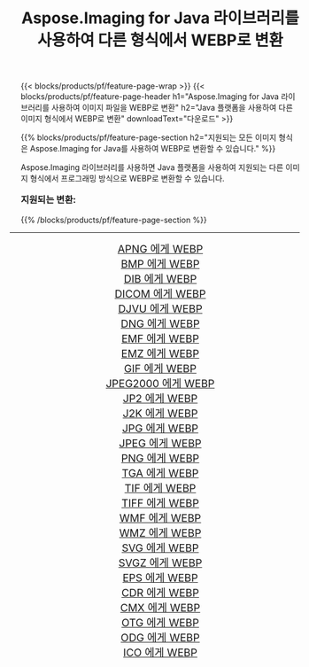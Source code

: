 ﻿---
title: Aspose.Imaging for Java 라이브러리를 사용하여 다른 형식에서 WEBP로 변환 
weight: 3920
url: /ko/java/conversion/to/webp/ 
lang: ko
langdirlevel: 2
locales: zh-hans,ja,it,ru,de,es,fr,nl,id,lt,pl,pt,vi,tr,ko,zh-hant,ar,hi,th,sv,cs,uk,he
description: Aspose.Imaging을 사용하면 Java를 사용하여 다른 형식에서 WEBP로 변환할 수 있습니다.
---

{{< blocks/products/pf/feature-page-wrap >}}
{{< blocks/products/pf/feature-page-header h1="Aspose.Imaging for Java 라이브러리를 사용하여 이미지 파일을 WEBP로 변환" h2="Java 플랫폼을 사용하여 다른 이미지 형식에서 WEBP로 변환" downloadText="다운로드" >}}


{{% blocks/products/pf/feature-page-section  h2="지원되는 모든 이미지 형식은 Aspose.Imaging for Java를 사용하여 WEBP로 변환할 수 있습니다." %}}
<p align=justify>Aspose.Imaging 라이브러리를 사용하면 Java 플랫폼을 사용하여 지원되는 다른 이미지 형식에서 프로그래밍 방식으로 WEBP로 변환할 수 있습니다.</p>
<h3 style="margin-top:16px;">
지원되는 변환:
</h3>
{{% /blocks/products/pf/feature-page-section %}}
<div class="container-fluid productfamilypage bg-gray">
    <div class="convertypes bg-gray agp-content section">
        <div class="container">
		<hr style="margin-left:-20px;"/>
		<div class="row other-converters" style="gap: 10px;font-size: 19px;text-align:center;">
		    <div class='col-md-3 other-converter remove-lp remove-rp'><a href="/imaging/ko/java/conversion/apng-to-webp/" style="padding:15px;">APNG 에게 WEBP</a></div>
<div class='col-md-3 other-converter remove-lp remove-rp'><a href="/imaging/ko/java/conversion/bmp-to-webp/" style="padding:15px;">BMP 에게 WEBP</a></div>
<div class='col-md-3 other-converter remove-lp remove-rp'><a href="/imaging/ko/java/conversion/dib-to-webp/" style="padding:15px;">DIB 에게 WEBP</a></div>
<div class='col-md-3 other-converter remove-lp remove-rp'><a href="/imaging/ko/java/conversion/dicom-to-webp/" style="padding:15px;">DICOM 에게 WEBP</a></div>
<div class='col-md-3 other-converter remove-lp remove-rp'><a href="/imaging/ko/java/conversion/djvu-to-webp/" style="padding:15px;">DJVU 에게 WEBP</a></div>
<div class='col-md-3 other-converter remove-lp remove-rp'><a href="/imaging/ko/java/conversion/dng-to-webp/" style="padding:15px;">DNG 에게 WEBP</a></div>
<div class='col-md-3 other-converter remove-lp remove-rp'><a href="/imaging/ko/java/conversion/emf-to-webp/" style="padding:15px;">EMF 에게 WEBP</a></div>
<div class='col-md-3 other-converter remove-lp remove-rp'><a href="/imaging/ko/java/conversion/emz-to-webp/" style="padding:15px;">EMZ 에게 WEBP</a></div>
<div class='col-md-3 other-converter remove-lp remove-rp'><a href="/imaging/ko/java/conversion/gif-to-webp/" style="padding:15px;">GIF 에게 WEBP</a></div>
<div class='col-md-3 other-converter remove-lp remove-rp'><a href="/imaging/ko/java/conversion/jpeg2000-to-webp/" style="padding:15px;">JPEG2000 에게 WEBP</a></div>
<div class='col-md-3 other-converter remove-lp remove-rp'><a href="/imaging/ko/java/conversion/jp2-to-webp/" style="padding:15px;">JP2 에게 WEBP</a></div>
<div class='col-md-3 other-converter remove-lp remove-rp'><a href="/imaging/ko/java/conversion/j2k-to-webp/" style="padding:15px;">J2K 에게 WEBP</a></div>
<div class='col-md-3 other-converter remove-lp remove-rp'><a href="/imaging/ko/java/conversion/jpg-to-webp/" style="padding:15px;">JPG 에게 WEBP</a></div>
<div class='col-md-3 other-converter remove-lp remove-rp'><a href="/imaging/ko/java/conversion/jpeg-to-webp/" style="padding:15px;">JPEG 에게 WEBP</a></div>
<div class='col-md-3 other-converter remove-lp remove-rp'><a href="/imaging/ko/java/conversion/png-to-webp/" style="padding:15px;">PNG 에게 WEBP</a></div>
<div class='col-md-3 other-converter remove-lp remove-rp'><a href="/imaging/ko/java/conversion/tga-to-webp/" style="padding:15px;">TGA 에게 WEBP</a></div>
<div class='col-md-3 other-converter remove-lp remove-rp'><a href="/imaging/ko/java/conversion/tif-to-webp/" style="padding:15px;">TIF 에게 WEBP</a></div>
<div class='col-md-3 other-converter remove-lp remove-rp'><a href="/imaging/ko/java/conversion/tiff-to-webp/" style="padding:15px;">TIFF 에게 WEBP</a></div>
<div class='col-md-3 other-converter remove-lp remove-rp'><a href="/imaging/ko/java/conversion/wmf-to-webp/" style="padding:15px;">WMF 에게 WEBP</a></div>
<div class='col-md-3 other-converter remove-lp remove-rp'><a href="/imaging/ko/java/conversion/wmz-to-webp/" style="padding:15px;">WMZ 에게 WEBP</a></div>
<div class='col-md-3 other-converter remove-lp remove-rp'><a href="/imaging/ko/java/conversion/svg-to-webp/" style="padding:15px;">SVG 에게 WEBP</a></div>
<div class='col-md-3 other-converter remove-lp remove-rp'><a href="/imaging/ko/java/conversion/svgz-to-webp/" style="padding:15px;">SVGZ 에게 WEBP</a></div>
<div class='col-md-3 other-converter remove-lp remove-rp'><a href="/imaging/ko/java/conversion/eps-to-webp/" style="padding:15px;">EPS 에게 WEBP</a></div>
<div class='col-md-3 other-converter remove-lp remove-rp'><a href="/imaging/ko/java/conversion/cdr-to-webp/" style="padding:15px;">CDR 에게 WEBP</a></div>
<div class='col-md-3 other-converter remove-lp remove-rp'><a href="/imaging/ko/java/conversion/cmx-to-webp/" style="padding:15px;">CMX 에게 WEBP</a></div>
<div class='col-md-3 other-converter remove-lp remove-rp'><a href="/imaging/ko/java/conversion/otg-to-webp/" style="padding:15px;">OTG 에게 WEBP</a></div>
<div class='col-md-3 other-converter remove-lp remove-rp'><a href="/imaging/ko/java/conversion/odg-to-webp/" style="padding:15px;">ODG 에게 WEBP</a></div>
<div class='col-md-3 other-converter remove-lp remove-rp'><a href="/imaging/ko/java/conversion/ico-to-webp/" style="padding:15px;">ICO 에게 WEBP</a></div>
                </div>
        </div>
    </div>
</div>
<br/>

